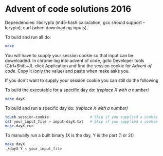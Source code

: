 
Advent of code solutions 2016
===

Dependencies: libcrypto (md5-hash calculation, gcc should support -lcrypto), curl (when downloading inputs).

To build and run all do:
```bash
make
```
You will have to supply your session cookie so that input can be downloaded.
In chrome log into advent of code, goto Developer tools (Ctrl+Shift+J), click Application and find
the session cookie for *Advent of code*. Copy it (only the value) and paste when make asks you.

If you don't want to supply your session cookie you can still do the following

To build the executable for a specific day do: *(replace X with a number)*
```bash
make dayX
```

To build and run a specific day do: *(replace X with a number)*
```bash
touch session-cookie                   # Skip if you supplied a cookie
cat your_input_file > input-dayX.txt   # Skip if you supplied a cookie
make dayX-run
```

To manually run a built binary (X is the day, Y is the part (1 or 2))
```bash
make dayX
./dayX Y < your_input_file
```
